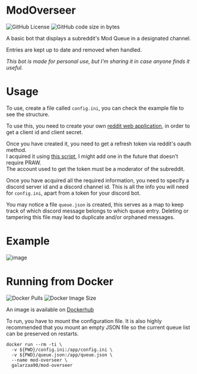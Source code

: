 # ModOverseer
![GitHub License](https://img.shields.io/github/license/galarzaa90/ModOverseer)
![GitHub code size in bytes](https://img.shields.io/github/languages/code-size/galarzaa90/ModOverseer)


A basic bot that displays a subreddit's Mod Queue in a designated channel.

Entries are kept up to date and removed when handled.

*This bot is made for personal use, but I'm sharing it in case anyone finds it useful.*

# Usage
To use, create a file called `config.ini`, you can check the example file to see the structure.

To use this, you need to create your own [reddit web application](https://www.reddit.com/prefs/apps),
in order to get a client id and client secret.

Once you have created it, you need to get a refresh token via reddit's oauth method.  
I acquired it using [this script](https://praw.readthedocs.io/en/latest/tutorials/refresh_token.html),
I might add one in the future that doesn't require PRAW.  
The account used to get the token must be a moderator of the subreddit.

Once you have acquired all the required information, you need to specify a discord server id and a discord channel id.
This is all the info you will need for `config.ini`, apart from a token for your discord bot.

You may notice a file `queue.json` is created, this serves as a map to keep track of which discord message belongs to which queue entry. 
Deleting or tampering this file may lead to duplicate and/or orphaned messages.

# Example
![image](https://user-images.githubusercontent.com/12865379/53593756-a734ea80-3b56-11e9-8b83-dfb8537db989.png)

# Running from Docker

![Docker Pulls](https://img.shields.io/docker/pulls/galarzaa90/mod-overseer)
![Docker Image Size](https://img.shields.io/docker/image-size/galarzaa90/mod-overseer)

An image is available on [Dockerhub](https://hub.docker.com/repository/docker/galarzaa90/mod-overseer)

To run, you have to mount the configuration file. It is also highly recommended that you mount an empty JSON file so the current queue list can be preserved on restarts.

```shell
docker run --rm -ti \
  -v ${PWD}/config.ini:/app/config.ini \
  -v ${PWD}/queue.json:/app/queue.json \
  --name mod-overseer \
  galarzaa90/mod-overseer
```

